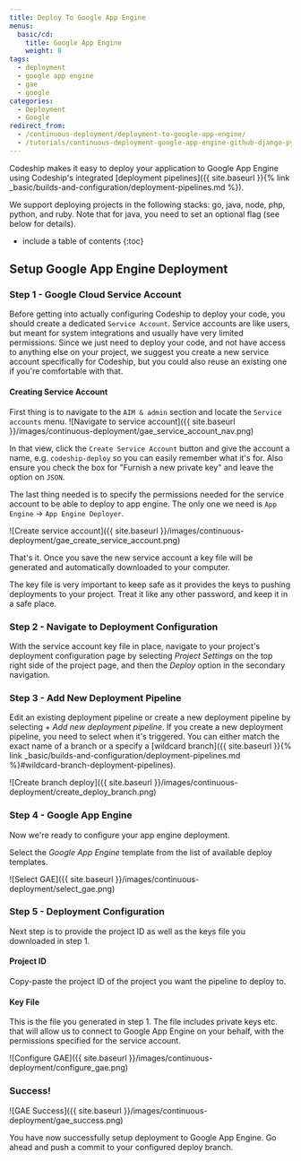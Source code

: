 ```yaml
---
title: Deploy To Google App Engine
menus:
  basic/cd:
    title: Google App Engine
    weight: 8
tags:
  - deployment
  - google app engine
  - gae
  - google
categories:
  - Deployment
  - Google
redirect_from:
  - /continuous-deployment/deployment-to-google-app-engine/
  - /tutorials/continuous-deployment-google-app-engine-github-django-python/
---
```


Codeship makes it easy to deploy your application to Google App Engine using Codeship's integrated [deployment pipelines]({{ site.baseurl }}{% link _basic/builds-and-configuration/deployment-pipelines.md %}).

We support deploying projects in the following stacks: go, java, node, php, python, and ruby. Note that for java, you need to set an optional flag (see below for details).

* include a table of contents
{:toc}

## Setup Google App Engine Deployment

### Step 1 - Google Cloud Service Account

Before getting into actually configuring Codeship to deploy your code, you should create a dedicated `Service Account`. Service accounts are like users, but meant for system integrations and usually have very limited permissions.
Since we just need to deploy your code, and not have access to anything else on your project, we suggest you create a new service account specifically for Codeship, but you could also reuse an existing one if you're comfortable with that.

#### Creating Service Account

First thing is to navigate to the `AIM & admin` section and locate the `Service accounts` menu.
![Navigate to service account]({{ site.baseurl }}/images/continuous-deployment/gae_service_account_nav.png)

In that view, click the `Create Service Account` button and give the account a name, e.g. `codeship-deploy` so you can easily remember what it's for. Also ensure you check the box for "Furnish a new private key" and leave the option on `JSON`.

The last thing needed is to specify the permissions needed for the service account to be able to deploy to app engine. The only one we need is `App Engine` -> `App Engine Deployer`.

![Create service account]({{ site.baseurl }}/images/continuous-deployment/gae_create_service_account.png)

That's it. Once you save the new service account a key file will be generated and automatically downloaded to your computer.

<div class="info-block">
The key file is very important to keep safe as it provides the keys to pushing deployments to your project. Treat it like any other password, and keep it in a safe place.
</div>

### Step 2 - Navigate to Deployment Configuration

With the service account key file in place, navigate to your project's deployment configuration page by selecting _Project Settings_ on the top right side of the project page, and then the _Deploy_ option in the secondary navigation.

### Step 3 - Add New Deployment Pipeline

Edit an existing deployment pipeline or create a new deployment pipeline by selecting + _Add new deployment pipeline_. If you create a new deployment pipeline, you need to select when it's triggered. You can either match the exact name of a branch or a specify a [wildcard branch]({{ site.baseurl }}{% link _basic/builds-and-configuration/deployment-pipelines.md %}#wildcard-branch-deployment-pipelines).

![Create branch deploy]({{ site.baseurl }}/images/continuous-deployment/create_deploy_branch.png)

### Step 4 - Google App Engine
Now we're ready to configure your app engine deployment.

Select the _Google App Engine_ template from the list of available deploy templates.

![Select GAE]({{ site.baseurl }}/images/continuous-deployment/select_gae.png)

### Step 5 - Deployment Configuration

Next step is to provide the project ID as well as the keys file you downloaded in step 1.

#### Project ID

Copy-paste the project ID of the project you want the pipeline to deploy to.

#### Key File

This is the file you generated in step 1. The file includes private keys etc. that will allow us to connect to Google App Engine on your behalf, with the permissions specified for the service account.

![Configure GAE]({{ site.baseurl }}/images/continuous-deployment/configure_gae.png)

### Success!

![GAE Success]({{ site.baseurl }}/images/continuous-deployment/gae_success.png)

You have now successfully setup deployment to Google App Engine. Go ahead and push a commit to your configured deploy branch.
